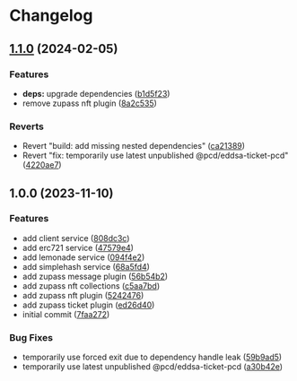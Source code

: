 # Changelog

## [1.1.0](https://github.com/lemonadesocial/lemonade-zupass/compare/v1.0.0...v1.1.0) (2024-02-05)


### Features

* **deps:** upgrade dependencies ([b1d5f23](https://github.com/lemonadesocial/lemonade-zupass/commit/b1d5f2303c8014a08c7a4698b7fbf974411ee4f7))
* remove zupass nft plugin ([8a2c535](https://github.com/lemonadesocial/lemonade-zupass/commit/8a2c535b0ff2feced59fd6bbab824cc708b5d693))


### Reverts

* Revert "build: add missing nested dependencies" ([ca21389](https://github.com/lemonadesocial/lemonade-zupass/commit/ca21389012abf9b8a8b9e28d77baea6add8d5cc9))
* Revert "fix: temporarily use latest unpublished @pcd/eddsa-ticket-pcd" ([4220ae7](https://github.com/lemonadesocial/lemonade-zupass/commit/4220ae74a22fd6422d9d411bab0a2825914180dd))

## 1.0.0 (2023-11-10)


### Features

* add client service ([808dc3c](https://github.com/lemonadesocial/lemonade-zupass/commit/808dc3c5755d7f12724caad75b63469860d3d73f))
* add erc721 service ([47579e4](https://github.com/lemonadesocial/lemonade-zupass/commit/47579e4bbcf6019e9f9102e7fc5c5311aa5c59df))
* add lemonade service ([094f4e2](https://github.com/lemonadesocial/lemonade-zupass/commit/094f4e21b910d5413bb7a79c62d4b561bea6b5bd))
* add simplehash service ([68a5fd4](https://github.com/lemonadesocial/lemonade-zupass/commit/68a5fd4691e6d03bbfd0106e3b0e8eb2f02c5273))
* add zupass message plugin ([56b54b2](https://github.com/lemonadesocial/lemonade-zupass/commit/56b54b289686589eb18a618aba4032734345d88f))
* add zupass nft collections ([c5aa7bd](https://github.com/lemonadesocial/lemonade-zupass/commit/c5aa7bdc15c1e5a7a5a369a886dd2c440144606a))
* add zupass nft plugin ([5242476](https://github.com/lemonadesocial/lemonade-zupass/commit/524247672b4741712e6af1fa1acc6775b5966248))
* add zupass ticket plugin ([ed26d40](https://github.com/lemonadesocial/lemonade-zupass/commit/ed26d40011b57907e8c4de8343245877b72dd363))
* initial commit ([7faa272](https://github.com/lemonadesocial/lemonade-zupass/commit/7faa272ee91c61be2b15ef6cd1b45fff8f2177a5))


### Bug Fixes

* temporarily use forced exit due to dependency handle leak ([59b9ad5](https://github.com/lemonadesocial/lemonade-zupass/commit/59b9ad53c3692ad001f12f905e8f3e6837fd1a39))
* temporarily use latest unpublished @pcd/eddsa-ticket-pcd ([a30b42e](https://github.com/lemonadesocial/lemonade-zupass/commit/a30b42e695f3933cd571cf852836cc3f402fa991))
